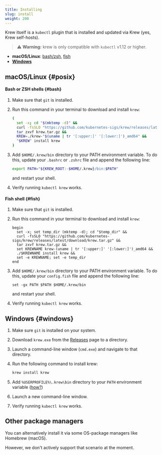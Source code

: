 ```yaml
---
title: Installing
slug: install
weight: 200
---
```


Krew itself is a `kubectl` plugin that is installed and updated via Krew (yes,
Krew self-hosts).

> ⚠️ **Warning:** krew is only compatible with `kubectl` v1.12 or higher.

- **macOS/Linux**: [bash/zsh](#bash), [fish](#fish)
- **[Windows](#windows)**

## macOS/Linux {#posix}

#### Bash or ZSH shells {#bash}

1. Make sure that `git` is installed.
1. Run this command in your terminal to download and install `krew`:

    ```sh
    (
      set -x; cd "$(mktemp -d)" &&
      curl -fsSLO "https://github.com/kubernetes-sigs/krew/releases/latest/download/krew.tar.gz" &&
      tar zxvf krew.tar.gz &&
      KREW=./krew-"$(uname | tr '[:upper:]' '[:lower:]')_amd64" &&
      "$KREW" install krew
    )
    ```

1. Add `$HOME/.krew/bin` directory to your PATH environment variable. To do
   this, update your `.bashrc` or `.zshrc` file and append the following line:

     ```sh
     export PATH="${KREW_ROOT:-$HOME/.krew}/bin:$PATH"
     ```

   and restart your shell.

1. Verify running `kubectl krew` works.

#### Fish shell {#fish}

1. Make sure that `git` is installed.
1. Run this command in your terminal to download and install `krew`:

    ```fish
    begin
      set -x; set temp_dir (mktemp -d); cd "$temp_dir" &&
      curl -fsSLO "https://github.com/kubernetes-sigs/krew/releases/latest/download/krew.tar.gz" &&
      tar zxvf krew.tar.gz &&
      set KREWNAME krew-(uname | tr '[:upper:]' '[:lower:]')_amd64 &&
      ./$KREWNAME install krew &&
      set -e KREWNAME; set -e temp_dir
    end
    ```

1. Add `$HOME/.krew/bin` directory to your PATH environment variable. To do
   this, update your `config.fish` file and append the following line:

     ```fish
     set -gx PATH $PATH $HOME/.krew/bin
     ```

   and restart your shell.

1. Verify running `kubectl krew` works.

## Windows {#windows}

1. Make sure `git` is installed on your system.
1. Download `krew.exe` from the [Releases][releases] page to a directory.
1. Launch a command-line window (`cmd.exe`) and navigate to that directory.
1. Run the following command to install krew:

    ```sh
    krew install krew
    ```

1. Add `%USERPROFILE%\.krew\bin` directory to your `PATH` environment variable
   ([how?](https://java.com/en/download/help/path.xml))

1. Launch a new command-line window.
1. Verify running `kubectl krew` works.

[releases]: https://github.com/kubernetes-sigs/krew/releases

## Other package managers

You can alternatively install it via some OS-package managers like Homebrew
(macOS).

However, we don't actively support that scenario at the moment.
